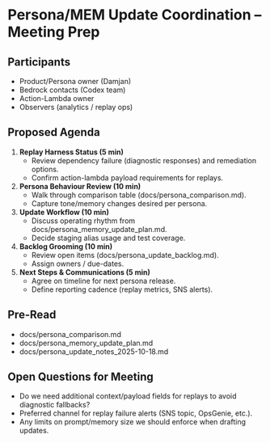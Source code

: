 ﻿# Persona/MEM Update Coordination – Meeting Prep

## Participants
- Product/Persona owner (Damjan)
- Bedrock contacts (Codex team)
- Action-Lambda owner
- Observers (analytics / replay ops)

## Proposed Agenda
1. **Replay Harness Status (5 min)**
   - Review dependency failure (diagnostic responses) and remediation options.
   - Confirm action-lambda payload requirements for replays.
2. **Persona Behaviour Review (10 min)**
   - Walk through comparison table (docs/persona_comparison.md).
   - Capture tone/memory changes desired per persona.
3. **Update Workflow (10 min)**
   - Discuss operating rhythm from docs/persona_memory_update_plan.md.
   - Decide staging alias usage and test coverage.
4. **Backlog Grooming (10 min)**
   - Review open items (docs/persona_update_backlog.md).
   - Assign owners / due-dates.
5. **Next Steps & Communications (5 min)**
   - Agree on timeline for next persona release.
   - Define reporting cadence (replay metrics, SNS alerts).

## Pre-Read
- docs/persona_comparison.md
- docs/persona_memory_update_plan.md
- docs/persona_update_notes_2025-10-18.md

## Open Questions for Meeting
- Do we need additional context/payload fields for replays to avoid diagnostic fallbacks?
- Preferred channel for replay failure alerts (SNS topic, OpsGenie, etc.).
- Any limits on prompt/memory size we should enforce when drafting updates.
